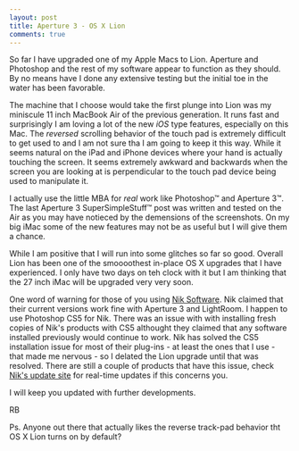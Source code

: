 ```yaml
---
layout: post
title: Aperture 3 - OS X Lion 
comments: true
---
```

So far I have upgraded one of my Apple Macs to Lion. Aperture and Photoshop and the rest of my software appear to function as they should. By no means have I done any extensive testing but the initial toe in the water has been favorable.

The machine that I choose would take the first plunge into Lion was my miniscule 11 inch MacBook Air of the previous generation. It runs fast and surprisingly I am loving a lot of the new <em>iOS</em> type features, especially on this Mac. The <em>reversed</em> scrolling behavior of the touch pad is extremely difficult to get used to and I am not sure tha I am going to keep it this way. While it seems natural on the iPad and iPhone devices where your hand is actually touching the screen. It seems extremely awkward and backwards when the screen you are looking at is perpendicular to the touch pad device being used to manipulate it.

I actually use the little MBA for <em>real</em> work like Photoshop™ and Aperture 3™. The last Aperture 3 SuperSimpleStuff™ post was written and tested on the Air as you may have notieced by the demensions of the screenshots. On my big iMac some of the new features may not be as useful but I will give them a chance.

While I am positive that I will run into some glitches so far so good. Overall Lion has been one of the smoooothest in-place OS X upgrades that I have experienced. I only have two days on teh clock with it but I am thinking that the 27 inch iMac will be upgraded very very soon.

One word of warning for those of you using <a href="http://www.amazon.com/gp/redirect.html?ie=UTF8&amp;location=http%3A%2F%2Fwww.amazon.com%2Fs%3Fie%3DUTF8%26x%3D0%26ref_%3Dnb_sb_noss%26y%3D0%26field-keywords%3Dnik%2520sofftware%26url%3Dsearch-alias%253Daps%23&amp;tag=rbde-20&amp;linkCode=ur2&amp;camp=1789&amp;creative=390957">Nik Software</a>. Nik claimed that their current versions work fine with Aperture 3 and LightRoom. I happen to use Photoshop CS5 for Nik. There was an issue with with installing fresh copies of Nik's products with CS5 althought they claimed that any software installed previously would continue to work. Nik has solved the CS5 installation issue for most of their plug-ins - at least the ones that I use - that made me nervous - so I delated the Lion upgrade until that was resolved. There are still a couple of products that have this issue, check <a title="Nik FAQ" href="http://www.niksoftware.com/support/usa/entry.php?view=faqs/general_answers.shtml">Nik's update site</a> for real-time updates if this concerns you.

I will keep you updated with further developments.

RB

Ps. Anyone out there that actually likes the reverse track-pad behavior tht OS X Lion turns on by default?